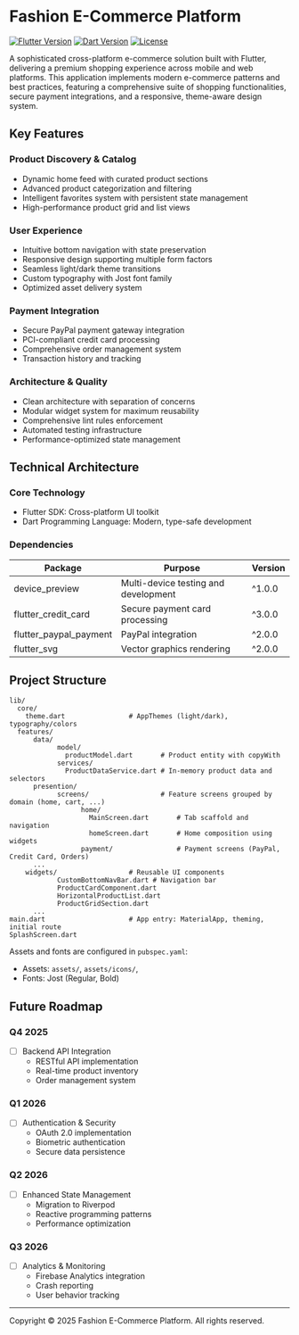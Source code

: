 # Fashion E-Commerce Platform

[![Flutter Version](https://img.shields.io/badge/Flutter-%3E%3D3.9.0-blue.svg)](https://flutter.dev/)
[![Dart Version](https://img.shields.io/badge/Dart-%3E%3D3.9.0-blue.svg)](https://dart.dev/)
[![License](https://img.shields.io/badge/License-MIT-green.svg)](LICENSE)

A sophisticated cross-platform e-commerce solution built with Flutter, delivering a premium shopping experience across mobile and web platforms. This application implements modern e-commerce patterns and best practices, featuring a comprehensive suite of shopping functionalities, secure payment integrations, and a responsive, theme-aware design system.

## Key Features

### Product Discovery & Catalog
- Dynamic home feed with curated product sections
- Advanced product categorization and filtering
- Intelligent favorites system with persistent state management
- High-performance product grid and list views

### User Experience
- Intuitive bottom navigation with state preservation
- Responsive design supporting multiple form factors
- Seamless light/dark theme transitions
- Custom typography with Jost font family
- Optimized asset delivery system

### Payment Integration
- Secure PayPal payment gateway integration
- PCI-compliant credit card processing
- Comprehensive order management system
- Transaction history and tracking

### Architecture & Quality
- Clean architecture with separation of concerns
- Modular widget system for maximum reusability
- Comprehensive lint rules enforcement
- Automated testing infrastructure
- Performance-optimized state management

## Technical Architecture

### Core Technology
- Flutter SDK: Cross-platform UI toolkit
- Dart Programming Language: Modern, type-safe development

### Dependencies
| Package | Purpose | Version |
|---------|----------|---------|
| device_preview | Multi-device testing and development | ^1.0.0 |
| flutter_credit_card | Secure payment card processing | ^3.0.0 |
| flutter_paypal_payment | PayPal integration | ^2.0.0 |
| flutter_svg | Vector graphics rendering | ^2.0.0 |

## Project Structure

```
lib/
  core/
    theme.dart                # AppThemes (light/dark), typography/colors
  features/
      data/
            model/
              productModel.dart       # Product entity with copyWith
            services/
              ProductDataService.dart # In‑memory product data and selectors
      presention/
            screens/                  # Feature screens grouped by domain (home, cart, ...)
                  home/
                    MainScreen.dart       # Tab scaffold and navigation
                    homeScreen.dart       # Home composition using widgets
                  payment/                # Payment screens (PayPal, Credit Card, Orders)
      ...
    widgets/                  # Reusable UI components
            CustomBottomNavBar.dart # Navigation bar
            ProductCardComponent.dart
            HorizontalProductList.dart
            ProductGridSection.dart
      ...
main.dart                     # App entry: MaterialApp, theming, initial route
SplashScreen.dart
```

Assets and fonts are configured in `pubspec.yaml`:

- Assets: `assets/`, `assets/icons/`, 
- Fonts: Jost (Regular, Bold)



## Future Roadmap

### Q4 2025
- [ ] Backend API Integration
  - RESTful API implementation
  - Real-time product inventory
  - Order management system

### Q1 2026
- [ ] Authentication & Security
  - OAuth 2.0 implementation
  - Biometric authentication
  - Secure data persistence

### Q2 2026
- [ ] Enhanced State Management
  - Migration to Riverpod
  - Reactive programming patterns
  - Performance optimization

### Q3 2026
- [ ] Analytics & Monitoring
  - Firebase Analytics integration
  - Crash reporting
  - User behavior tracking



---

Copyright © 2025 Fashion E-Commerce Platform. All rights reserved.
